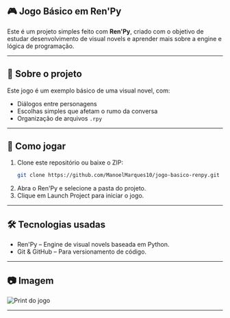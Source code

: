 ## 🎮 Jogo Básico em Ren'Py

Este é um projeto simples feito com **Ren'Py**, criado com o objetivo de estudar desenvolvimento de visual novels e aprender mais sobre a engine e lógica de programação.

---

## 🧠 Sobre o projeto

Este jogo é um exemplo básico de uma visual novel, com:
- Diálogos entre personagens
- Escolhas simples que afetam o rumo da conversa
- Organização de arquivos `.rpy`
  
---

## 🚀 Como jogar

1. Clone este repositório ou baixe o ZIP:
   ```bash
   git clone https://github.com/ManoelMarques10/jogo-basico-renpy.git
3. Abra o Ren'Py e selecione a pasta do projeto.
3. Clique em Launch Project para iniciar o jogo.

---

## 🛠 Tecnologias usadas
- Ren'Py – Engine de visual novels baseada em Python.
- Git & GitHub – Para versionamento de código.

---

## 📷 Imagem

![Print do jogo](imagemgame.png)

---
